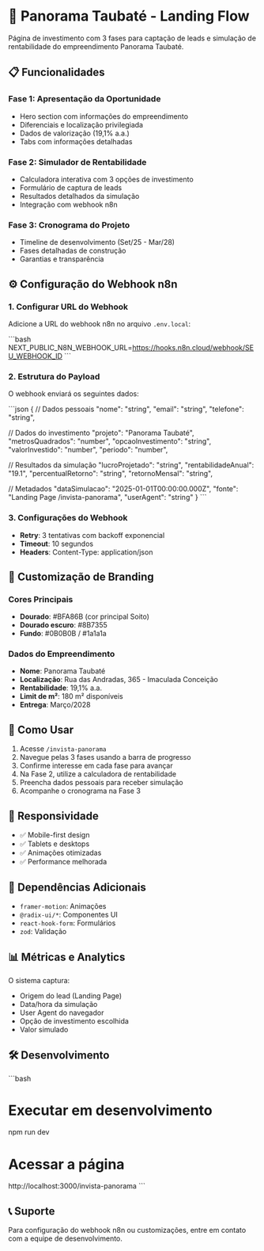 # 🏢 Panorama Taubaté - Landing Flow

Página de investimento com 3 fases para captação de leads e simulação de rentabilidade do empreendimento Panorama Taubaté.

## 📋 Funcionalidades

### **Fase 1: Apresentação da Oportunidade**
- Hero section com informações do empreendimento
- Diferenciais e localização privilegiada
- Dados de valorização (19,1% a.a.)
- Tabs com informações detalhadas

### **Fase 2: Simulador de Rentabilidade**  
- Calculadora interativa com 3 opções de investimento
- Formulário de captura de leads
- Resultados detalhados da simulação
- Integração com webhook n8n

### **Fase 3: Cronograma do Projeto**
- Timeline de desenvolvimento (Set/25 - Mar/28)
- Fases detalhadas de construção
- Garantias e transparência

## ⚙️ Configuração do Webhook n8n

### 1. Configurar URL do Webhook

Adicione a URL do webhook n8n no arquivo `.env.local`:

\`\`\`bash
NEXT_PUBLIC_N8N_WEBHOOK_URL=https://hooks.n8n.cloud/webhook/SEU_WEBHOOK_ID
\`\`\`

### 2. Estrutura do Payload

O webhook enviará os seguintes dados:

\`\`\`json
{
  // Dados pessoais
  "nome": "string",
  "email": "string", 
  "telefone": "string",
  
  // Dados do investimento
  "projeto": "Panorama Taubaté",
  "metrosQuadrados": "number",
  "opcaoInvestimento": "string",
  "valorInvestido": "number",
  "periodo": "number",
  
  // Resultados da simulação
  "lucroProjetado": "string",
  "rentabilidadeAnual": "19.1",
  "percentualRetorno": "string",
  "retornoMensal": "string",
  
  // Metadados
  "dataSimulacao": "2025-01-01T00:00:00.000Z",
  "fonte": "Landing Page /invista-panorama",
  "userAgent": "string"
}
\`\`\`

### 3. Configurações do Webhook

- **Retry**: 3 tentativas com backoff exponencial
- **Timeout**: 10 segundos
- **Headers**: Content-Type: application/json

## 🎨 Customização de Branding

### Cores Principais
- **Dourado**: #BFA86B (cor principal Soito)
- **Dourado escuro**: #8B7355
- **Fundo**: #0B0B0B / #1a1a1a

### Dados do Empreendimento
- **Nome**: Panorama Taubaté
- **Localização**: Rua das Andradas, 365 - Imaculada Conceição
- **Rentabilidade**: 19,1% a.a.
- **Limit de m²**: 180 m² disponíveis
- **Entrega**: Março/2028

## 🚀 Como Usar

1. Acesse `/invista-panorama`
2. Navegue pelas 3 fases usando a barra de progresso
3. Confirme interesse em cada fase para avançar
4. Na Fase 2, utilize a calculadora de rentabilidade
5. Preencha dados pessoais para receber simulação
6. Acompanhe o cronograma na Fase 3

## 📱 Responsividade

- ✅ Mobile-first design
- ✅ Tablets e desktops
- ✅ Animações otimizadas
- ✅ Performance melhorada

## 🔧 Dependências Adicionais

- `framer-motion`: Animações
- `@radix-ui/*`: Componentes UI
- `react-hook-form`: Formulários
- `zod`: Validação

## 📊 Métricas e Analytics

O sistema captura:
- Origem do lead (Landing Page)
- Data/hora da simulação
- User Agent do navegador
- Opção de investimento escolhida
- Valor simulado

## 🛠️ Desenvolvimento

\`\`\`bash
# Executar em desenvolvimento
npm run dev

# Acessar a página
http://localhost:3000/invista-panorama
\`\`\`

## 📞 Suporte

Para configuração do webhook n8n ou customizações, entre em contato com a equipe de desenvolvimento.
